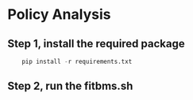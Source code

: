 # Policy Analysis

## Step 1, install the required package

```python
    pip install -r requirements.txt
```

## Step 2, run the fitbms.sh 
